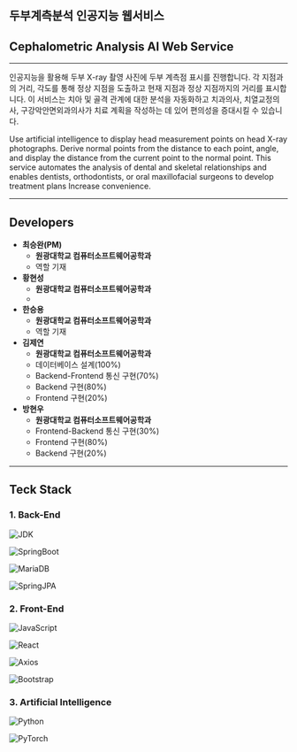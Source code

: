 ## 두부계측분석 인공지능 웹서비스
## Cephalometric Analysis AI Web Service

---

인공지능을 활용해 두부 X-ray 촬영 사진에 두부 계측점 표시를 진행합니다.
각 지점과의 거리, 각도를 통해 정상 지점을 도출하고 현재 지점과 정상 지점까지의 거리를 표시합니다.
이 서비스는 치아 및 골격 관계에 대한 분석을 자동화하고 치과의사, 치열교정의사, 구강악안면외과의사가 치료 계획을 작성하는 데 있어 
편의성을 증대시킬 수 있습니다.

Use artificial intelligence to display head measurement points on head X-ray photographs.
Derive normal points from the distance to each point, angle, and display the distance from the current point to the normal point.
This service automates the analysis of dental and skeletal relationships and enables dentists, orthodontists, or oral maxillofacial surgeons to develop treatment plans
Increase convenience.

---

## Developers

* **최승완(PM)**
  * **원광대학교 컴퓨터소프트웨어공학과**
  * 역할 기재
* **황현성**
  * **원광대학교 컴퓨터소프트웨어공학과**
  * 
* **한승용**
  * **원광대학교 컴퓨터소프트웨어공학과**
  * 역할 기재
* **김제연**
  * **원광대학교 컴퓨터소프트웨어공학과**
  * 데이터베이스 설계(100%)
  * Backend-Frontend 통신 구현(70%)
  * Backend 구현(80%)
  * Frontend 구현(20%)
* **방현우**
  * **원광대학교 컴퓨터소프트웨어공학과**
  * Frontend-Backend 통신 구현(30%)
  * Frontend 구현(80%)
  * Backend 구현(20%)

---

## Teck Stack

### 1. Back-End

![JDK](https://img.shields.io/badge/OpenJDK-17-437291?logo=openjdk)

![SpringBoot](https://img.shields.io/badge/Spring_Boot-3.1.4-6DB33F?logo=springboot)

![MariaDB](https://img.shields.io/badge/MariaDB-15.1-003545?logo=mariadb)

![SpringJPA](https://img.shields.io/badge/Hibernate-59666C?logo=hibernate)

### 2. Front-End

![JavaScript](https://img.shields.io/badge/JavaScript-ESNext-F7DF1E?logo=javascript)

![React](https://img.shields.io/badge/React-18.2.0-61DAFB?logo=react)

![Axios](https://img.shields.io/badge/Axios-1.5.1-5A29E4?logo=axios)

![Bootstrap](https://img.shields.io/badge/Bootstrap-5.3.2-7952B3?logo=bootstrap)


### 3. Artificial Intelligence

![Python](https://img.shields.io/badge/Python-Version-3776AB?logo=python)

![PyTorch](https://img.shields.io/badge/PyTorch-Version-EE4C2C?logo=pytorch)


